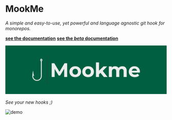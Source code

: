 # MookMe

*A simple and easy-to-use, yet powerful and language agnostic git hook for monorepos.*

**[see the documentation](https://mookme.org)**
**[see the *beta* documentation](https://beta.mookme.org)**

<img src="assets/banner.png" alt="demo" width="600"/>

*See your new hooks ;)*

<img src="assets/demo.gif" alt="demo" width="600"/>
